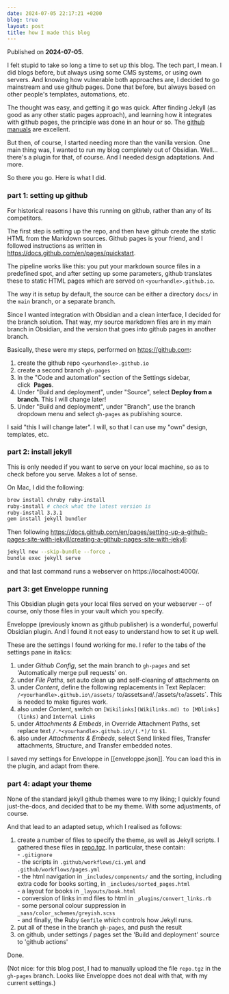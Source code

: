 ```yaml
---
date: 2024-07-05 22:17:21 +0200
blog: true
layout: post
title: how I made this blog
---
```

Published on **2024-07-05**.  
  
I felt stupid to take so long a time to set up this blog.  The tech part, I mean. I did blogs before, but always using some CMS systems, or using own servers.  And knowing how vulnerable both approaches are, I decided to go mainstream and use github pages. Done that before, but always based on other people's templates, automations, etc.  
  
The thought was easy, and getting it go was quick.  After finding Jekyll (as good as any other static pages approach), and learning how it integrates with github pages, the principle was done in an hour or so.  The [github manuals](https://docs.github.com/en/pages/setting-up-a-github-pages-site-with-jekyll) are excellent.  
  
But then, of course, I started needing more than the vanilla version.  One main thing was, I wanted to run my blog completely out of Obsidian.  Well... there's a plugin for that, of course. And I needed design adaptations.  And more.  
  
So there you go.  Here is what I did.    
  
### part 1: setting up github  
For historical reasons I have this running on github, rather than any of its competitors.   
  
The first step is setting up the repo, and then have github create the static HTML from the Markdown sources.  Github pages is your friend, and I followed instructions as written in https://docs.github.com/en/pages/quickstart.  
  
The pipeline works like this: you put your markdown source files in a predefined spot, and after setting up some parameters, github translates these to static HTML pages which are served on `<yourhandle>.github.io`.   
  
The way it is setup by default, the source can be either a directory `docs/` in the `main` branch, or a separate branch.  
  
Since I wanted integration with Obsidian and a clean interface, I decided for the branch solution. That way, my source markdown files are in my main branch in Obsidian, and the version that goes into github pages in another branch.  
  
Basically, these were my steps, performed on https://github.com:  
1. create the github repo `<yourhandle>.github.io`  
2. create a second branch `gh-pages`  
3. In the "Code and automation" section of the Settings sidebar, click  **Pages**.  
4. Under "Build and deployment", under "Source", select **Deploy from a branch**.  This I will change later!  
5. Under "Build and deployment", under "Branch", use the branch dropdown menu and select `gh-pages` as publishing source.  
  
I said "this I will change later".  I will, so that I can use my "own" design, templates, etc.  
  
### part 2:  install jekyll  
This is only needed if you want to serve on your local machine, so as to check before you serve.  Makes a lot of sense.  
  
On Mac, I did the following:  
```bash  
brew install chruby ruby-install  
ruby-install # check what the latest version is  
ruby-install 3.3.1  
gem install jekyll bundler  
```  
  
Then following https://docs.github.com/en/pages/setting-up-a-github-pages-site-with-jekyll/creating-a-github-pages-site-with-jekyll:  
```sh  
jekyll new --skip-bundle --force .  
bundle exec jekyll serve  
```  
  
and that last command runs a webserver on https://localhost:4000/.  
  
### part 3: get Enveloppe running  
This Obsidian plugin gets your local files served on your webserver -- of course, only those files in your vault which you specify.  
  
Enveloppe (previously known as github publisher) is a wonderful, powerful Obsidian plugin.  And I found it not easy to understand how to set it up well.  
  
These are the settings I found working for me.  I refer to the tabs of the settings pane in italics:  
1. under _Github Config_, set the main branch to `gh-pages` and set 'Automatically merge pull requests' on.  
2. under _File Paths_, set auto clean up and self-cleaning of attachments on  
3. under _Content_, define the following replacements in Text Replacer: `/<yourhandle>.github.io\/assets/` to/assets` and `/./assets/` to `/assets`.  This is needed to make figures work.  
4. also under _Content_, switch on `[Wikilinks](Wikilinks.md) to [MDlinks](links)` and `Internal Links`  
5. under _Attachments & Embeds_, in Override Attachment Paths, set replace text `/.*<yourhandle>.github.io\/(.*)/` to `$1`.   
6. also under _Attachments & Embeds_, select Send linked files, Transfer attachments, Structure, and Transfer embedded notes.  
  
I saved my settings for Enveloppe in [[enveloppe.json]]. You can load this in the plugin, and adapt from there.  
  
### part 4: adapt your theme  
  
None of the standard jekyll github themes were to my liking; I quickly found just-the-docs, and decided that to be my theme.  With some adjustments, of course.  
  
And that lead to an adapted setup, which I realised as follows:  
1. create a number of files to specify the theme, as well as Jekyll scripts. I gathered these files in [repo.tgz](assets/2024-07-05/repo.tgz). In particular, these contain:  
		- `.gitignore`  
		- the scripts in `.github/workflows/ci.yml` and `.github/workflows/pages.yml`  
		- the html navigation in `_includes/components/` and the sorting, including extra code for books sorting, in `_includes/sorted_pages.html`  
		- a layout for books in `_layouts/book.html`  
		- conversion of links in md files to html in `_plugins/convert_links.rb`  
		- some personal colour suppression in `_sass/color_schemes/greyish.scss`  
		- and finally, the Ruby `Gemfile` which controls how Jekyll runs.  
2. put all of these in the branch `gh-pages`, and push the result  
3. on github, under settings / pages  set the 'Build and deployment' source to 'github actions'  
  
Done.  
  
(Not nice: for this blog post, I had to manually upload the file `repo.tgz` in the `gh-pages` branch.  Looks like Enveloppe does not deal with that, with my current settings.)